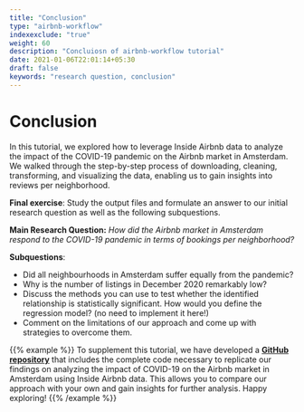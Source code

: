 ```yaml
---
title: "Conclusion"
type: "airbnb-workflow"
indexexclude: "true"
weight: 60
description: "Concluiosn of airbnb-workflow tutorial"
date: 2021-01-06T22:01:14+05:30
draft: false
keywords: "research question, conclusion"
---
```


# Conclusion
In this tutorial, we explored how to leverage Inside Airbnb data to analyze the impact of the COVID-19 pandemic on the Airbnb market in Amsterdam. We walked through the step-by-step process of downloading, cleaning, transforming, and visualizing the data, enabling us to gain insights into reviews per neighborhood.

**Final exercise**: Study the output files and formulate an answer to our initial research question as well as the following subquestions.

**Main Research Question:** _How did the Airbnb market in Amsterdam respond to the COVID-19 pandemic in terms of bookings per neighborhood?_

**Subquestions**:
* Did all neighbourhoods in Amsterdam suffer equally from the pandemic?
* Why is the number of listings in December 2020 remarkably low?
* Discuss the methods you can use to test whether the identified relationship is statistically significant. How would you define the regression model? (no need to implement it here!)
* Comment on the limitations of our approach and come up with strategies to overcome them.


{{% example %}}
To supplement this tutorial, we have developed a [**GitHub repository**](https://github.com/tilburgsciencehub/inside-airbnb-tutorial) that includes the complete code necessary to replicate our findings on analyzing the impact of COVID-19 on the Airbnb market in Amsterdam using Inside Airbnb data. This allows you to compare our approach with your own and gain insights for further analysis. Happy exploring!
{{% /example %}}

